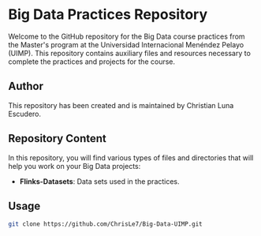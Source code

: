 # Big Data Practices Repository

Welcome to the GitHub repository for the Big Data course practices from the Master's program at the Universidad Internacional Menéndez Pelayo (UIMP). This repository contains auxiliary files and resources necessary to complete the practices and projects for the course.

## Author
This repository has been created and is maintained by Christian Luna Escudero.

## Repository Content
In this repository, you will find various types of files and directories that will help you work on your Big Data projects:

- **Flinks-Datasets**: Data sets used in the practices.

## Usage

```bash
git clone https://github.com/ChrisLe7/Big-Data-UIMP.git
```